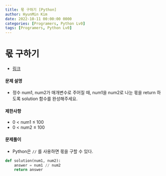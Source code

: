 ```yaml
---
title: 몫 구하기 [Python]
author: HyunMin Kim
date: 2022-10-11 00:00:00 0000
categories: [Programers, Python Lv0]
tags: [Programers, Python Lv0]
---
```


# 몫 구하기
- [링크](https://school.programmers.co.kr/learn/courses/30/lessons/120805?language=python3)

#### 문제 설명
- 정수 num1, num2가 매개변수로 주어질 때, num1을 num2로 나눈 몫을 return 하도록 solution 함수를 완성해주세요.

#### 제한사항
- 0 < num1 ≤ 100
- 0 < num2 ≤ 100

#### 문제풀이
- Python은 `//` 를 사용하면 몫을 구할 수 있다.


```python
def solution(num1, num2):
    answer = num1 // num2
    return answer
```
